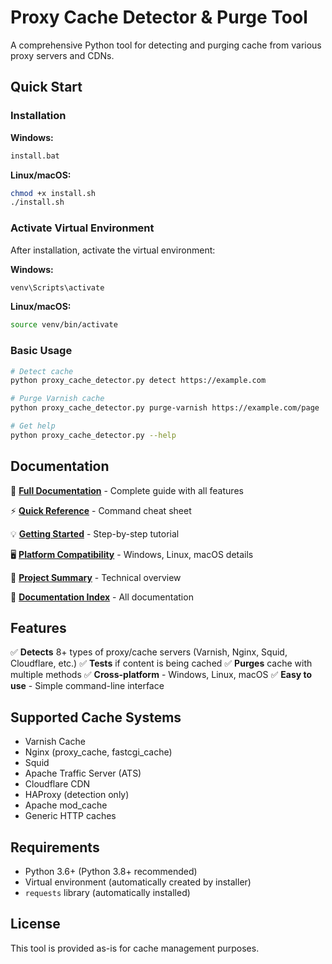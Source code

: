 # Proxy Cache Detector & Purge Tool

A comprehensive Python tool for detecting and purging cache from various proxy servers and CDNs.

## Quick Start

### Installation

**Windows:**
```cmd
install.bat
```

**Linux/macOS:**
```bash
chmod +x install.sh
./install.sh
```

### Activate Virtual Environment

After installation, activate the virtual environment:

**Windows:**
```cmd
venv\Scripts\activate
```

**Linux/macOS:**
```bash
source venv/bin/activate
```

### Basic Usage

```bash
# Detect cache
python proxy_cache_detector.py detect https://example.com

# Purge Varnish cache
python proxy_cache_detector.py purge-varnish https://example.com/page

# Get help
python proxy_cache_detector.py --help
```

## Documentation

📄 **[Full Documentation](docs/README.md)** - Complete guide with all features

⚡ **[Quick Reference](docs/QUICK_REFERENCE.md)** - Command cheat sheet

💡 **[Getting Started](docs/GETTING_STARTED.md)** - Step-by-step tutorial

🖥️ **[Platform Compatibility](docs/PLATFORM_COMPATIBILITY.md)** - Windows, Linux, macOS details

📝 **[Project Summary](docs/PROJECT_SUMMARY.md)** - Technical overview

📑 **[Documentation Index](docs/INDEX.md)** - All documentation

## Features

✅ **Detects** 8+ types of proxy/cache servers (Varnish, Nginx, Squid, Cloudflare, etc.)
✅ **Tests** if content is being cached
✅ **Purges** cache with multiple methods
✅ **Cross-platform** - Windows, Linux, macOS
✅ **Easy to use** - Simple command-line interface

## Supported Cache Systems

- Varnish Cache
- Nginx (proxy_cache, fastcgi_cache)
- Squid
- Apache Traffic Server (ATS)
- Cloudflare CDN
- HAProxy (detection only)
- Apache mod_cache
- Generic HTTP caches

## Requirements

- Python 3.6+ (Python 3.8+ recommended)
- Virtual environment (automatically created by installer)
- `requests` library (automatically installed)

## License

This tool is provided as-is for cache management purposes.
